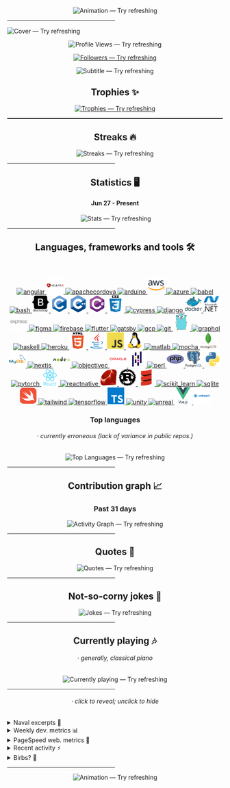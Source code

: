 <!-- For the sake of modularity (and accessibility), unused utilities are at last -->
<!-- Do not trim the whitespaces: easier readability -->
<!-- To do: <sup> -->





<!-- Animation SVG: -->

<p align="center"> <img src="https://raw.githubusercontent.com/mayhemantt/mayhemantt/Update/svg/Bottom.svg" alt="Animation — Try refreshing" /> </p>

<hr style="width:50%;text-align:left;margin-left:0">





<!-- Cover PNG: -->

<!-- 1. `src` = URL: -->

<!--
<img src="https://github.com/krakxn/krakxn/blob/main/cover.png" alt="Cover — Try refreshing">
-->

<!-- 2. `src` = Path: -->

<img src="./res/cover.png" alt="Cover — Try refreshing" width="2000" align="center">





<!-- Views counter: -->

<p align="center"> <img src="https://komarev.com/ghpvc/?username=krakxn&label=Profile%20Views&color=000205&style=for-the-badge" alt="Profile Views — Try refreshing" /> </p>





<!-- Follow me button (GitHub): -->

<p align="center"> <a href="https://github.com/krakxn?tab=followers"><img alt="Followers — Try refreshing" title="Follow me on GitHub!" src="https://custom-icon-badges.herokuapp.com/github/followers/krakxn?color=000205&labelColor=555555&style=for-the-badge&logo=person-add&label=Follow&logoColor=white"/> </a> </p>





<!-- Subtitle -- Dynamic SVG: -->

<p align="center"> <img src="https://readme-typing-svg.herokuapp.com/?lines=Is...+curious+(always+learning!).+Stoic.+Passionate+(effective-altruism+:3).;Obsessed+with...+space.+Cryptography+(ZK,+Post-quantum).+Applied+game-theory.;Loves...reading.+Listening+to+music+(uh..24/7).+Gaming+(rarely+lately..).&font=Roboto&color=050505&background=ffffff&duration=4000&center=true&vCenter=true&size=30&width=1100&height=75" alt="Subtitle — Try refreshing"> </p>





<!-- Trophies: --> 

<h2 align="center">Trophies ✨</h2>

<p align="center"> <a href="https://github.com/ryo-ma/github-profile-trophy"><img src="https://github-profile-trophy.vercel.app/?username=krakxn&theme=oldie&row=1&margin-w=5" alt="Trophies — Try refreshing" loading="lazy" /></a> </p>

<hr style="height:2px;border-width:0;color:gray;background-color:black">





<!-- Streaks: -->

<h2 align="center">Streaks 🔥</h2>

<p align="center"> <img src="https://github-readme-streak-stats.herokuapp.com/?user=krakxn&theme=graywhite" alt="Streaks — Try refreshing" loading="lazy" /> </p>

<hr style="width:50%;text-align:left;margin-left:0">





<!-- GitHub Stats: -->

<h2 align="center">Statistics 🖥️</h2>

<h4 align="center">Jun 27 - Present</h4>

<p align="center">&nbsp;<img src="https://github-readme-stats.vercel.app/api?username=krakxn&show_icons=true&locale=en&theme=swift&icon_color=050505&hide=stars" alt="Stats — Try refreshing" loading="lazy" /></p>

<hr style="width:50%;text-align:left;margin-left:0">





<!-- Languages and tools: -->

<h2 align="center">Languages, frameworks and tools 🛠️</h2>

<br>

<p align="center"> <a href="https://angular.io" target="_blank" rel="noreferrer"> <img src="https://angular.io/assets/images/logos/angular/angular.svg" alt="angular" width="40" height="40"/> </a> <a href="https://angular.io" target="_blank" rel="noreferrer"> <img src="https://raw.githubusercontent.com/devicons/devicon/master/icons/angularjs/angularjs-original-wordmark.svg" alt="angularjs" width="40" height="40"/> </a> <a href="https://cordova.apache.org/" target="_blank" rel="noreferrer"> <img src="https://www.vectorlogo.zone/logos/apache_cordova/apache_cordova-icon.svg" alt="apachecordova" width="40" height="40"/> </a> <a href="https://www.arduino.cc/" target="_blank" rel="noreferrer"> <img src="https://cdn.worldvectorlogo.com/logos/arduino-1.svg" alt="arduino" width="40" height="40"/> </a> <a href="https://aws.amazon.com" target="_blank" rel="noreferrer"> <img src="https://raw.githubusercontent.com/devicons/devicon/master/icons/amazonwebservices/amazonwebservices-original-wordmark.svg" alt="aws" width="40" height="40"/> </a> <a href="https://azure.microsoft.com/en-in/" target="_blank" rel="noreferrer"> <img src="https://www.vectorlogo.zone/logos/microsoft_azure/microsoft_azure-icon.svg" alt="azure" width="40" height="40"/> </a> <a href="https://babeljs.io/" target="_blank" rel="noreferrer"> <img src="https://www.vectorlogo.zone/logos/babeljs/babeljs-icon.svg" alt="babel" width="40" height="40"/> </a> <a href="https://www.gnu.org/software/bash/" target="_blank" rel="noreferrer"> <img src="https://www.vectorlogo.zone/logos/gnu_bash/gnu_bash-icon.svg" alt="bash" width="40" height="40"/> </a> <a href="https://getbootstrap.com" target="_blank" rel="noreferrer"> <img src="https://raw.githubusercontent.com/devicons/devicon/master/icons/bootstrap/bootstrap-plain-wordmark.svg" alt="bootstrap" width="40" height="40"/> </a> <a href="https://www.cprogramming.com/" target="_blank" rel="noreferrer"> <img src="https://raw.githubusercontent.com/devicons/devicon/master/icons/c/c-original.svg" alt="c" width="40" height="40"/> </a> <a href="https://www.w3schools.com/cpp/" target="_blank" rel="noreferrer"> <img src="https://raw.githubusercontent.com/devicons/devicon/master/icons/cplusplus/cplusplus-original.svg" alt="cplusplus" width="40" height="40"/> </a> <a href="https://www.w3schools.com/cs/" target="_blank" rel="noreferrer"> <img src="https://raw.githubusercontent.com/devicons/devicon/master/icons/csharp/csharp-original.svg" alt="csharp" width="40" height="40"/> </a> <a href="https://www.w3schools.com/css/" target="_blank" rel="noreferrer"> <img src="https://raw.githubusercontent.com/devicons/devicon/master/icons/css3/css3-original-wordmark.svg" alt="css3" width="40" height="40"/> </a> <a href="https://www.cypress.io" target="_blank" rel="noreferrer"> <img src="https://raw.githubusercontent.com/simple-icons/simple-icons/6e46ec1fc23b60c8fd0d2f2ff46db82e16dbd75f/icons/cypress.svg" alt="cypress" width="40" height="40"/> </a> <a href="https://www.djangoproject.com/" target="_blank" rel="noreferrer"> <img src="https://cdn.worldvectorlogo.com/logos/django.svg" alt="django" width="40" height="40"/> </a> <a href="https://www.docker.com/" target="_blank" rel="noreferrer"> <img src="https://raw.githubusercontent.com/devicons/devicon/master/icons/docker/docker-original-wordmark.svg" alt="docker" width="40" height="40"/> </a> <a href="https://dotnet.microsoft.com/" target="_blank" rel="noreferrer"> <img src="https://raw.githubusercontent.com/devicons/devicon/master/icons/dot-net/dot-net-original-wordmark.svg" alt="dotnet" width="40" height="40"/> </a> <a href="https://expressjs.com" target="_blank" rel="noreferrer"> <img src="https://raw.githubusercontent.com/devicons/devicon/master/icons/express/express-original-wordmark.svg" alt="express" width="40" height="40"/> </a> <a href="https://www.figma.com/" target="_blank" rel="noreferrer"> <img src="https://www.vectorlogo.zone/logos/figma/figma-icon.svg" alt="figma" width="40" height="40"/> </a> <a href="https://firebase.google.com/" target="_blank" rel="noreferrer"> <img src="https://www.vectorlogo.zone/logos/firebase/firebase-icon.svg" alt="firebase" width="40" height="40"/> </a> <a href="https://flutter.dev" target="_blank" rel="noreferrer"> <img src="https://www.vectorlogo.zone/logos/flutterio/flutterio-icon.svg" alt="flutter" width="40" height="40"/> </a> <a href="https://www.gatsbyjs.com/" target="_blank" rel="noreferrer"> <img src="https://www.vectorlogo.zone/logos/gatsbyjs/gatsbyjs-icon.svg" alt="gatsby" width="40" height="40"/> </a> <a href="https://cloud.google.com" target="_blank" rel="noreferrer"> <img src="https://www.vectorlogo.zone/logos/google_cloud/google_cloud-icon.svg" alt="gcp" width="40" height="40"/> </a> <a href="https://git-scm.com/" target="_blank" rel="noreferrer"> <img src="https://www.vectorlogo.zone/logos/git-scm/git-scm-icon.svg" alt="git" width="40" height="40"/> </a> <a href="https://golang.org" target="_blank" rel="noreferrer"> <img src="https://raw.githubusercontent.com/devicons/devicon/master/icons/go/go-original.svg" alt="go" width="40" height="40"/> </a> <a href="https://graphql.org" target="_blank" rel="noreferrer"> <img src="https://www.vectorlogo.zone/logos/graphql/graphql-icon.svg" alt="graphql" width="40" height="40"/> </a> <a href="https://www.haskell.org/" target="_blank" rel="noreferrer"> <img src="https://upload.wikimedia.org/wikipedia/commons/1/1c/Haskell-Logo.svg" alt="haskell" width="40" height="40"/> </a> <a href="https://heroku.com" target="_blank" rel="noreferrer"> <img src="https://www.vectorlogo.zone/logos/heroku/heroku-icon.svg" alt="heroku" width="40" height="40"/> </a> <a href="https://www.w3.org/html/" target="_blank" rel="noreferrer"> <img src="https://raw.githubusercontent.com/devicons/devicon/master/icons/html5/html5-original-wordmark.svg" alt="html5" width="40" height="40"/> </a> <a href="https://www.java.com" target="_blank" rel="noreferrer"> <img src="https://raw.githubusercontent.com/devicons/devicon/master/icons/java/java-original.svg" alt="java" width="40" height="40"/> </a> <a href="https://developer.mozilla.org/en-US/docs/Web/JavaScript" target="_blank" rel="noreferrer"> <img src="https://raw.githubusercontent.com/devicons/devicon/master/icons/javascript/javascript-original.svg" alt="javascript" width="40" height="40"/> </a> <a href="https://www.linux.org/" target="_blank" rel="noreferrer"> <img src="https://raw.githubusercontent.com/devicons/devicon/master/icons/linux/linux-original.svg" alt="linux" width="40" height="40"/> </a> <a href="https://www.mathworks.com/" target="_blank" rel="noreferrer"> <img src="https://upload.wikimedia.org/wikipedia/commons/2/21/Matlab_Logo.png" alt="matlab" width="40" height="40"/> </a> <a href="https://mochajs.org" target="_blank" rel="noreferrer"> <img src="https://www.vectorlogo.zone/logos/mochajs/mochajs-icon.svg" alt="mocha" width="40" height="40"/> </a> <a href="https://www.mongodb.com/" target="_blank" rel="noreferrer"> <img src="https://raw.githubusercontent.com/devicons/devicon/master/icons/mongodb/mongodb-original-wordmark.svg" alt="mongodb" width="40" height="40"/> </a> <a href="https://www.mysql.com/" target="_blank" rel="noreferrer"> <img src="https://raw.githubusercontent.com/devicons/devicon/master/icons/mysql/mysql-original-wordmark.svg" alt="mysql" width="40" height="40"/> </a> <a href="https://nextjs.org/" target="_blank" rel="noreferrer"> <img src="https://cdn.worldvectorlogo.com/logos/nextjs-2.svg" alt="nextjs" width="40" height="40"/> </a> <a href="https://nodejs.org" target="_blank" rel="noreferrer"> <img src="https://raw.githubusercontent.com/devicons/devicon/master/icons/nodejs/nodejs-original-wordmark.svg" alt="nodejs" width="40" height="40"/> </a> <a href="https://developer.apple.com/library/archive/documentation/Cocoa/Conceptual/ProgrammingWithObjectiveC/Introduction/Introduction.html" target="_blank" rel="noreferrer"> <img src="https://www.vectorlogo.zone/logos/apple_objectivec/apple_objectivec-icon.svg" alt="objectivec" width="40" height="40"/> </a> <a href="https://www.oracle.com/" target="_blank" rel="noreferrer"> <img src="https://raw.githubusercontent.com/devicons/devicon/master/icons/oracle/oracle-original.svg" alt="oracle" width="40" height="40"/> </a> <a href="https://pandas.pydata.org/" target="_blank" rel="noreferrer"> <img src="https://raw.githubusercontent.com/devicons/devicon/2ae2a900d2f041da66e950e4d48052658d850630/icons/pandas/pandas-original.svg" alt="pandas" width="40" height="40"/> </a> <a href="https://www.perl.org/" target="_blank" rel="noreferrer"> <img src="https://api.iconify.design/logos-perl.svg" alt="perl" width="40" height="40"/> </a> <a href="https://www.php.net" target="_blank" rel="noreferrer"> <img src="https://raw.githubusercontent.com/devicons/devicon/master/icons/php/php-original.svg" alt="php" width="40" height="40"/> </a> <a href="https://www.postgresql.org" target="_blank" rel="noreferrer"> <img src="https://raw.githubusercontent.com/devicons/devicon/master/icons/postgresql/postgresql-original-wordmark.svg" alt="postgresql" width="40" height="40"/> </a> <a href="https://www.python.org" target="_blank" rel="noreferrer"> <img src="https://raw.githubusercontent.com/devicons/devicon/master/icons/python/python-original.svg" alt="python" width="40" height="40"/> </a> <a href="https://pytorch.org/" target="_blank" rel="noreferrer"> <img src="https://www.vectorlogo.zone/logos/pytorch/pytorch-icon.svg" alt="pytorch" width="40" height="40"/> </a> <a href="https://reactjs.org/" target="_blank" rel="noreferrer"> <img src="https://raw.githubusercontent.com/devicons/devicon/master/icons/react/react-original-wordmark.svg" alt="react" width="40" height="40"/> </a> <a href="https://reactnative.dev/" target="_blank" rel="noreferrer"> <img src="https://reactnative.dev/img/header_logo.svg" alt="reactnative" width="40" height="40"/> </a> <a href="https://www.ruby-lang.org/en/" target="_blank" rel="noreferrer"> <img src="https://raw.githubusercontent.com/devicons/devicon/master/icons/ruby/ruby-original.svg" alt="ruby" width="40" height="40"/> </a> <a href="https://www.rust-lang.org" target="_blank" rel="noreferrer"> <img src="https://raw.githubusercontent.com/devicons/devicon/master/icons/rust/rust-plain.svg" alt="rust" width="40" height="40"/> </a> <a href="https://www.scala-lang.org" target="_blank" rel="noreferrer"> <img src="https://raw.githubusercontent.com/devicons/devicon/master/icons/scala/scala-original.svg" alt="scala" width="40" height="40"/> </a> <a href="https://scikit-learn.org/" target="_blank" rel="noreferrer"> <img src="https://upload.wikimedia.org/wikipedia/commons/0/05/Scikit_learn_logo_small.svg" alt="scikit_learn" width="40" height="40"/> </a> <a href="https://www.sqlite.org/" target="_blank" rel="noreferrer"> <img src="https://www.vectorlogo.zone/logos/sqlite/sqlite-icon.svg" alt="sqlite" width="40" height="40"/> </a> <a href="https://developer.apple.com/swift/" target="_blank" rel="noreferrer"> <img src="https://raw.githubusercontent.com/devicons/devicon/master/icons/swift/swift-original.svg" alt="swift" width="40" height="40"/> </a> <a href="https://tailwindcss.com/" target="_blank" rel="noreferrer"> <img src="https://www.vectorlogo.zone/logos/tailwindcss/tailwindcss-icon.svg" alt="tailwind" width="40" height="40"/> </a> <a href="https://www.tensorflow.org" target="_blank" rel="noreferrer"> <img src="https://www.vectorlogo.zone/logos/tensorflow/tensorflow-icon.svg" alt="tensorflow" width="40" height="40"/> </a> <a href="https://www.typescriptlang.org/" target="_blank" rel="noreferrer"> <img src="https://raw.githubusercontent.com/devicons/devicon/master/icons/typescript/typescript-original.svg" alt="typescript" width="40" height="40"/> </a> <a href="https://unity.com/" target="_blank" rel="noreferrer"> <img src="https://www.vectorlogo.zone/logos/unity3d/unity3d-icon.svg" alt="unity" width="40" height="40"/> </a> <a href="https://unrealengine.com/" target="_blank" rel="noreferrer"> <img src="https://raw.githubusercontent.com/kenangundogan/fontisto/036b7eca71aab1bef8e6a0518f7329f13ed62f6b/icons/svg/brand/unreal-engine.svg" alt="unreal" width="40" height="40"/> </a> <a href="https://vuejs.org/" target="_blank" rel="noreferrer"> <img src="https://raw.githubusercontent.com/devicons/devicon/master/icons/vuejs/vuejs-original-wordmark.svg" alt="vuejs" width="40" height="40"/> </a> <a href="https://webpack.js.org" target="_blank" rel="noreferrer"> <img src="https://raw.githubusercontent.com/devicons/devicon/d00d0969292a6569d45b06d3f350f463a0107b0d/icons/webpack/webpack-original-wordmark.svg" alt="webpack" width="40" height="40"/> </a> </p>

<!-- Top languages: -->

<h3 align="center">Top languages</h3>

<h6 align="center">· currently erroneous (lack of variance in public repos.)</h6>

<p align="center"><img src="https://github-readme-stats.vercel.app/api/top-langs?username=krakxn&show_icons=true&locale=en&layout=default&theme=swift&langs_count=6" alt="Top Languages — Try refreshing" loading="lazy" /></p>

<hr style="width:50%;text-align:left;margin-left:0">





<!-- Contributions graph: -->

<h2 align="center">Contribution graph 📈</h2>

<h3 align="center">Past 31 days</h3>

<!-- <h6 align="center">· uh oh, a rugpull! 📉</h6> -->

<!-- 1. Manually-hosted (Heroku) -->

<!--
[![AN's GitHub Activity Graph](https://krakxn-activity-graph.herokuapp.com/graph?username=krakxn&bg_color=000502&color=ffffff&line=ffffff&hide_border=true&area=true&area_color=ebe8e8)](https://github.com/ashutosh00710/github-readme-activity-graph)
-->

<!-- 2. Globally-hosted -->

<!--
[![AN's github activity graph](https://activity-graph.herokuapp.com/graph?username=krakxn&bg_color=000502&color=ffffff&line=ffffff&hide_border=true&area=true&area_color=ebe8e8)](https://github.com/ashutosh00710/github-readme-activity-graph)
-->

<p align="center"><img src="https://activity-graph.herokuapp.com/graph?username=krakxn&bg_color=000502&color=ffffff&line=ffffff&hide_border=true&area=true&area_color=ebe8e8" alt="Activity Graph — Try refreshing" loading="lazy" /></p>

<hr style="width:50%;text-align:left;margin-left:0">





<!-- Quotes: -->

<h2 align="center">Quotes 📝</h2>


<!-- 1. Non-customizable but can be aligned center; Themes: nord, light, dark, graywhite; Horizontal/Vertical -->

<p align="center"> <img src="https://quotes-github-readme.vercel.app/api?type=vertical&theme=graywhite" loading="lazy" alt="Quotes — Try refreshing" /> </p>


<!-- 2. Customizable but cannot be aligned center -->

<!--
<p align="left"> <img src="https://github-readme-quotes.herokuapp.com/quote?theme=graywhite&quoteCategory=life&font=Redressed" loading="lazy" alt="Quotes — Try refreshing" /> </p>
-->

<hr style="width:50%;text-align:left;margin-left:0">





<!-- Jokes: -->

<h2 align="center">Not-so-corny jokes 🙈</h2>

<!-- Parameters are customized -->

<p align="center"><img src="https://readme-jokes.vercel.app/api?hideBorder&theme=graywhite&codeColor=%555555&textColor=%0a0100&qColor=%0a0100&aColor=%0a0100" alt="Jokes — Try refreshing" loading="lazy" /></p>

<hr style="width:50%;text-align:left;margin-left:0">





<!-- Spotify (Now playing): -->

<h2 align="center">Currently playing 🎶</h2>

<h6 align="center">· generally, classical piano</h6>

<p align="center"> <img src="https://spotify-github-profile.vercel.app/api/view?uid=31gon44oozlgu62nit3rf352sbyu&cover_image=true&theme=novatorem&bar_color=53b14f&bar_color_cover=true" loading="lazy" alt="Currently playing — Try refreshing" /> </p>

<hr style="width:50%;text-align:left;margin-left:0">





<!-- Details tag: -->

<h6 align="center">· click to reveal; unclick to hide</h6>





<!-- Naval quotes: -->

<details>

<summary>Naval excerpts 📝</summary>

<h6 align="center">· updated arbitrarily for quality</h6>

<br>
<br>
<br>

<h4 align="center"><q>The overeducated are worse off than the undereducated, having traded common sense for the illusion of knowledge.</q></h4>

<br>
<br>
<br>
<br>

</details>










<!-- Dev. metrics -- Wakatime: -->

<details>

<summary>Weekly dev. metrics 📊</summary>

<h6 align="center">· automated, grammar funky at times</h6>

<!--START_SECTION:waka-->
**I'm a Night 🦉** 

```text
🌞 Morning                51 commits          ██░░░░░░░░░░░░░░░░░░░░░░░   08.54 % 
🌆 Daytime                159 commits         ███████░░░░░░░░░░░░░░░░░░   26.63 % 
🌃 Evening                189 commits         ████████░░░░░░░░░░░░░░░░░   31.66 % 
🌙 Night                  198 commits         ████████░░░░░░░░░░░░░░░░░   33.17 % 
```
📅 **I'm Most Productive on Saturday** 

```text
Monday                   50 commits          ██░░░░░░░░░░░░░░░░░░░░░░░   08.38 % 
Tuesday                  42 commits          ██░░░░░░░░░░░░░░░░░░░░░░░   07.04 % 
Wednesday                46 commits          ██░░░░░░░░░░░░░░░░░░░░░░░   07.71 % 
Thursday                 53 commits          ██░░░░░░░░░░░░░░░░░░░░░░░   08.88 % 
Friday                   81 commits          ███░░░░░░░░░░░░░░░░░░░░░░   13.57 % 
Saturday                 296 commits         ████████████░░░░░░░░░░░░░   49.58 % 
Sunday                   29 commits          █░░░░░░░░░░░░░░░░░░░░░░░░   04.86 % 
```



<!--END_SECTION:waka-->

</details>





<!-- PageSpeed web metrics -->

<details>

<summary>PageSpeed web. metrics 📑</summary>

<br>
<br>


<p align="center">	<img src="res/pagespeed_hybrid.svg" alt="Pagespeed metrics — Try refreshing" height="250"> </p>
 
</details>




<!-- Snake contribution-grid mini-game -- Animation SVG: -->

<!--

<details>

<summary>Contribution-grid (🐍!)</summary>

<br>

<p align="center"> <img src="https://i.imgur.com/x1KbuCq.gif" width="500" alt="Title animation — Try refreshing"> </p>
 
<p align="center"> <img src="https://github.com/krakxn/krakxn/blob/output/github-contribution-grid-snake.svg" alt="Contribution-grid mini-game — Try refreshing" loading="lazy" /> </p>

</details>
-->




<!-- Recent activity: -->

<details>

<summary>Recent activity ⚡</summary>

<br>

<!--START_SECTION:activity-->
1. 🗣 Commented on [#121](https://github.com/PatrickAlphaC/hardhat-smartcontract-lottery-fcc/issues/121) in [PatrickAlphaC/hardhat-smartcontract-lottery-fcc](https://github.com/PatrickAlphaC/hardhat-smartcontract-lottery-fcc)
2. 🗣 Commented on [#110](https://github.com/PatrickAlphaC/hardhat-smartcontract-lottery-fcc/issues/110) in [PatrickAlphaC/hardhat-smartcontract-lottery-fcc](https://github.com/PatrickAlphaC/hardhat-smartcontract-lottery-fcc)
3. 🗣 Commented on [#3491](https://github.com/smartcontractkit/full-blockchain-solidity-course-js/issues/3491) in [smartcontractkit/full-blockchain-solidity-course-js](https://github.com/smartcontractkit/full-blockchain-solidity-course-js)
4. 🗣 Commented on [#3491](https://github.com/smartcontractkit/full-blockchain-solidity-course-js/issues/3491) in [smartcontractkit/full-blockchain-solidity-course-js](https://github.com/smartcontractkit/full-blockchain-solidity-course-js)
5. 💪 Opened PR [#1](https://github.com/zjy-1998/nextjs-smartcontract-lottery-fcc/pull/1) in [zjy-1998/nextjs-smartcontract-lottery-fcc](https://github.com/zjy-1998/nextjs-smartcontract-lottery-fcc)
5. 💪 Opened PR [#2](https://github.com/TimeKeyRoll/hardhat-nft-fcc/pull/2) in [TimeKeyRoll/hardhat-nft-fcc](https://github.com/TimeKeyRoll/hardhat-nft-fcc)
<!--END_SECTION:activity-->

</details>





<!-- Pawwots -->

<details>

<summary>Birbs? 🦜</summary>

<h6 align="center">· sorry.. too cute to be excluded 😬</h6>

<div align="center">
    <img src="https://cultofthepartyparrot.com/parrots/hd/githubparrot.gif" width="30" height="30"/>
    <!-- <img src="https://cultofthepartyparrot.com/flags/hd/indiaparrot.gif" width="30" height="30"/> -->
    <img src="https://cultofthepartyparrot.com/parrots/asyncparrot.gif" width="36" height="30"/>
    <!-- <img src="https://cultofthepartyparrot.com/parrots/exceptionallyfastparrot.gif" width="30" height="30"/> -->
    <img src="https://cultofthepartyparrot.com/parrots/hd/60fpsparrot.gif" width="30" height="30"/>
    <img src="https://cultofthepartyparrot.com/parrots/hd/jumpingparrot.gif" width="30" height="30"/>
    <img src="https://cultofthepartyparrot.com/parrots/hd/opensourceparrot.gif" width="30" height="30"/>
    <img src="https://cultofthepartyparrot.com/parrots/hd/dealwithitnowparrot.gif" width="30" height="30"/>
    <img src="https://cultofthepartyparrot.com/parrots/hd/hypnoparrotlight.gif" width="30" height="30"/>
    <img src="https://cultofthepartyparrot.com/parrots/databaseparrot.gif" width="30" height="30"/>
    <img src="https://cultofthepartyparrot.com/parrots/fixparrot.gif" width="36" height="30"/>
    <img src="https://cultofthepartyparrot.com/parrots/hd/laptop_parrot.gif" width="30" height="30"/>
    <img src="https://cultofthepartyparrot.com/parrots/hd/spinningparrot.gif" width="30" height="30"/>
    <img src="https://cultofthepartyparrot.com/parrots/hd/levitationparrot.gif" width="30" height="30"/>
    <img src="https://cultofthepartyparrot.com/parrots/hd/meldparrot.gif" width="30" height="30"/>
    <img src="https://cultofthepartyparrot.com/parrots/slomoparrot.gif" width="30" height="30"/>
    <img src="https://cultofthepartyparrot.com/parrots/hd/moonwalkingparrot.gif" width="30" height="30"/>
    <img src="https://cultofthepartyparrot.com/parrots/hd/stableparrot.gif" width="30" height="30"/>
    <img src="https://cultofthepartyparrot.com/parrots/hd/scienceparrot.gif" width="30" height="30"/>
    <img src="https://cultofthepartyparrot.com/parrots/hd/pirateparrot.gif" width="30" height="30"/>
    <img src="https://cultofthepartyparrot.com/parrots/hd/footballparrot.gif" width="30" height="30"/>
    <img src="https://cultofthepartyparrot.com/parrots/hd/illuminatiparrot.gif" width="30" height="30"/>
    <img src="https://cultofthepartyparrot.com/parrots/hd/hypnoparrotdark.gif" width="30" height="30"/>
    <img src="https://cultofthepartyparrot.com/parrots/hd/mustacheparrot.gif" width="30" height="30"/>
</div>

</details>

<hr style="width:50%;text-align:left;margin-left:0">





<!-- Animation SVG: -->

<p align="center"> <img src="https://raw.githubusercontent.com/mayhemantt/mayhemantt/Update/svg/Bottom.svg" alt="Animation — Try refreshing" /> </p>





<!-- Unused utilities: -->

<!-- Music detailed: --> 

<!--
<td width="50%">
  <p align="center">
  <a href="https://readme.andyruwruw.com/api/now-playing?open">
    Comment: Music bars move to the beat and are colored based on the track's happiness, danceability and energy! 
    <img src="https://readme.andyruwruw.com/api/now-playing">
  </a>
</p>
<p align="center">
  <img src="https://readme.andyruwruw.com/api/top-played">
</p>
<p align="center">
  Comment: He came up with the idea of HOW to show React components as an img on a README.md and the now playing component! 
  <i>inspired by <a href="https://github.com/natemoo-re">natemoo-re</a></i>
</p>
-->





<!-- Detailed GitHub Stats: (Lines of code and more) -->

<!--
![AN's GitHub Stats](https://raw.githubusercontent.com/krakxn/github-stats/master/generated/languages.svg#gh-dark-mode-only)
![AN's GitHub Stats](https://raw.githubusercontent.com/krakxn/github-stats/master/generated/languages.svg#gh-light-mode-only)
![AN's GitHub Stats](https://raw.githubusercontent.com/krakxn/github-stats/master/generated/overview.svg#gh-dark-mode-only)
![AN's GitHub Stats](https://raw.githubusercontent.com/krakxn/github-stats/master/generated/overview.svg#gh-light-mode-only)
-->





<!-- Memes: -->

<!--
<h2 align="center">Dev. memes! ^_____^ </h2>

<h6 align="center">· who doesn't love memes? :p</h6>

<p align="center"> <img src='https://random-memer.herokuapp.com/' title="Meme" alt="Memes — Try refreshing" height="625"> </p>

<hr style="width:50%;text-align:left;margin-left:0">
-->




<!-- Cover SVG -- (`Hello World` in numerous languages): -->

<!--
<p align="center"> <img src="https://rishavanand.github.io/static/images/greetings.gif" alt="Animation — Try refreshing" /> </p>
-->







